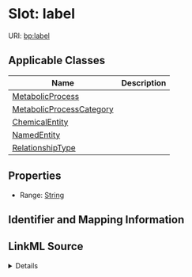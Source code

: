 # Slot: label

URI: [bp:label](http://w3id.org/ontogpt/metabolic-process-templatelabel)



<!-- no inheritance hierarchy -->




## Applicable Classes

| Name | Description |
| --- | --- |
[MetabolicProcess](MetabolicProcess.md) | 
[MetabolicProcessCategory](MetabolicProcessCategory.md) | 
[ChemicalEntity](ChemicalEntity.md) | 
[NamedEntity](NamedEntity.md) | 
[RelationshipType](RelationshipType.md) | 






## Properties

* Range: [String](String.md)







## Identifier and Mapping Information








## LinkML Source

<details>
```yaml
name: label
alias: label
domain_of:
- MetabolicProcess
- NamedEntity
range: string

```
</details>